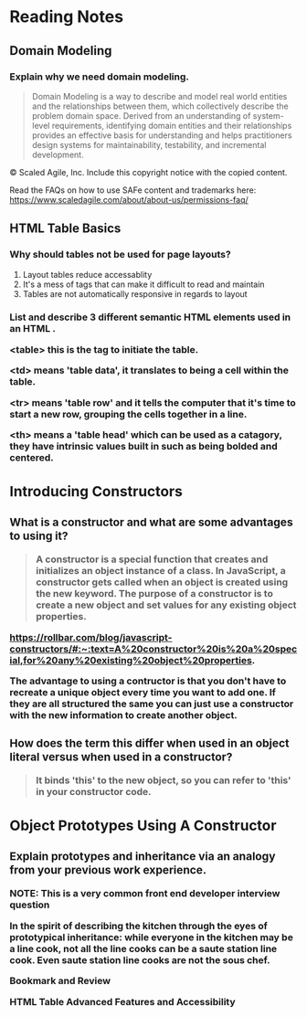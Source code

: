 # Reading Notes

## Domain Modeling

### Explain why we need domain modeling.
>Domain Modeling is a way to describe and model real world entities and the relationships between them, which collectively describe the problem domain space. Derived from an understanding of system-level requirements, identifying domain entities and their relationships provides an effective basis for understanding and helps practitioners design systems for maintainability, testability, and incremental development.

© Scaled Agile, Inc.
Include this copyright notice with the copied content.

Read the FAQs on how to use SAFe content and trademarks here:
https://www.scaledagile.com/about/about-us/permissions-faq/

## HTML Table Basics

### Why should tables not be used for page layouts?
1. Layout tables reduce accessablity
2. It's a mess of tags that can make it difficult to read and maintain
3. Tables are not automatically responsive in regards to layout

### List and describe 3 different semantic HTML elements used in an HTML <table>.

\<table> this is the tag to initiate the table.

\<td> means 'table data', it translates to being a cell within the table. 

\<tr> means 'table row' and it tells the computer that it's time to start a new row, grouping the cells together in a line.

\<th> means a 'table head' which can be used as a catagory, they have intrinsic values built in such as being bolded and centered.


## Introducing Constructors

### What is a constructor and what are some advantages to using it?

>A constructor is a special function that creates and initializes an object instance of a class. In JavaScript, a constructor gets called when an object is created using the new keyword.
The purpose of a constructor is to create a new object and set values for any existing object properties.

https://rollbar.com/blog/javascript-constructors/#:~:text=A%20constructor%20is%20a%20special,for%20any%20existing%20object%20properties.

The advantage to using a contructor is that you don't have to recreate a unique object every time you want to add one. If they are all structured the same you can just use a constructor with the new information to create another object.

### How does the term this differ when used in an object literal versus when used in a constructor?

> It binds 'this' to the new object, so you can refer to 'this' in your constructor code.


## Object Prototypes Using A Constructor

### Explain prototypes and inheritance via an analogy from your previous work experience.
NOTE: This is a very common front end developer interview question

In the spirit of describing the kitchen through the eyes of prototypical inheritance: while everyone in the kitchen may be a line cook, not all the line cooks can be a saute station line cook. Even saute station line cooks are not the sous chef. 

Bookmark and Review

HTML Table Advanced Features and Accessibility